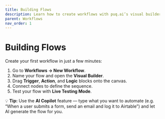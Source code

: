 ```yaml
---
title: Building Flows
description: Learn how to create workflows with puq.ai’s visual builder.
parent: Workflows
nav_order: 1
---
```


# Building Flows

Create your first workflow in just a few minutes:

1. Go to **Workflows → New Workflow**.  
2. Name your flow and open the **Visual Builder**.  
3. Drag **Trigger**, **Action**, and **Logic** blocks onto the canvas.  
4. Connect nodes to define the sequence.  
5. Test your flow with **Live Testing Mode**.

💡 **Tip:** Use the **AI Copilot** feature — type what you want to automate (e.g. “When a user submits a form, send an email and log it to Airtable”) and let AI generate the flow for you.
